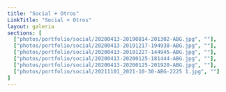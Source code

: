 ```yaml
---
title: "Social + Otros"
LinkTitle: "Social + Otros"
layout: galeria
sections: [
  ["photos/portfolio/social/20200413-20190814-201302-ABG.jpg", ""],
  ["photos/portfolio/social/20200413-20191217-194938-ABG.jpg", ""],
  ["photos/portfolio/social/20200413-20191227-144945-ABG.jpg", ""],
  ["photos/portfolio/social/20200413-20200125-181444-ABG.jpg", ""],
  ["photos/portfolio/social/20200413-20200125-201920-ABG.jpg", ""],
  ["photos/portfolio/social/20211101_2021-10-30-ABG-2225 1.jpg", ""]
]
---
```

